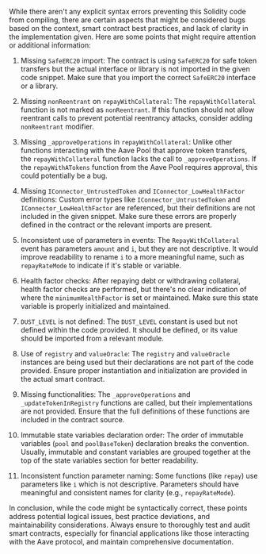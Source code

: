 While there aren't any explicit syntax errors preventing this Solidity code from compiling, there are certain aspects that might be considered bugs based on the context, smart contract best practices, and lack of clarity in the implementation given. Here are some points that might require attention or additional information:

1. Missing `SafeERC20` import:
   The contract is using `SafeERC20` for safe token transfers but the actual interface or library is not imported in the given code snippet. Make sure that you import the correct `SafeERC20` interface or a library.

2. Missing `nonReentrant` on `repayWithCollateral`:
   The `repayWithCollateral` function is not marked as `nonReentrant`. If this function should not allow reentrant calls to prevent potential reentrancy attacks, consider adding `nonReentrant` modifier.

3. Missing `_approveOperations` in `repayWithCollateral`:
   Unlike other functions interacting with the Aave Pool that approve token transfers, the `repayWithCollateral` function lacks the call to `_approveOperations`. If the `repayWithATokens` function from the Aave Pool requires approval, this could potentially be a bug.

4. Missing `IConnector_UntrustedToken` and `IConnector_LowHealthFactor` definitions:
   Custom error types like `IConnector_UntrustedToken` and `IConnector_LowHealthFactor` are referenced, but their definitions are not included in the given snippet. Make sure these errors are properly defined in the contract or the relevant imports are present.

5. Inconsistent use of parameters in events:
   The `RepayWithCollateral` event has parameters `amount` and `i`, but they are not descriptive. It would improve readability to rename `i` to a more meaningful name, such as `repayRateMode` to indicate if it's stable or variable.

6. Health factor checks:
   After repaying debt or withdrawing collateral, health factor checks are performed, but there's no clear indication of where the `minimumHealthFactor` is set or maintained. Make sure this state variable is properly initialized and maintained.

7. `DUST_LEVEL` is not defined:
   The `DUST_LEVEL` constant is used but not defined within the code provided. It should be defined, or its value should be imported from a relevant module.

8. Use of `registry` and `valueOracle`:
   The `registry` and `valueOracle` instances are being used but their declarations are not part of the code provided. Ensure proper instantiation and initialization are provided in the actual smart contract.

9. Missing functionalities:
   The `_approveOperations` and `_updateTokenInRegistry` functions are called, but their implementations are not provided. Ensure that the full definitions of these functions are included in the contract source.

10. Immutable state variables declaration order:
    The order of immutable variables (`pool` and `poolBaseToken`) declaration breaks the convention. Usually, immutable and constant variables are grouped together at the top of the state variables section for better readability.

11. Inconsistent function parameter naming:
    Some functions (like `repay`) use parameters like `i` which is not descriptive. Parameters should have meaningful and consistent names for clarity (e.g., `repayRateMode`).

In conclusion, while the code might be syntactically correct, these points address potential logical issues, best practice deviations, and maintainability considerations. Always ensure to thoroughly test and audit smart contracts, especially for financial applications like those interacting with the Aave protocol, and maintain comprehensive documentation.